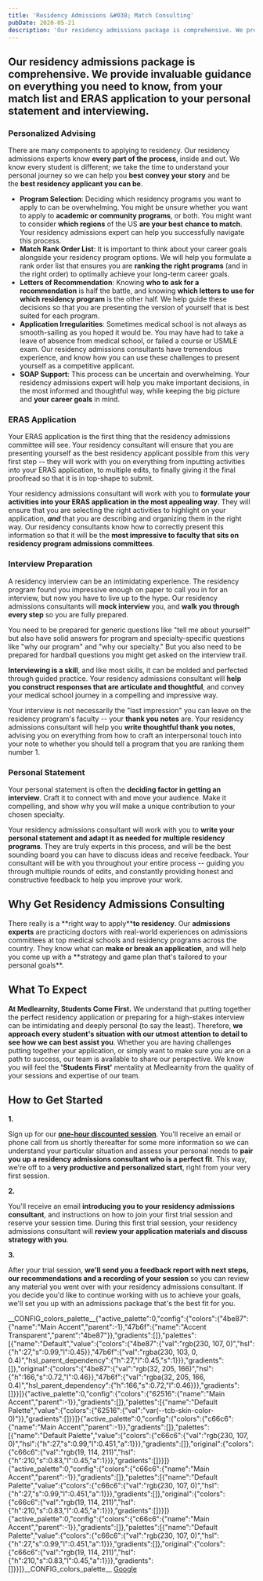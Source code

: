 ```yaml
---
title: 'Residency Admissions &#038; Match Consulting'
pubDate: 2020-05-21
description: 'Our residency admissions package is comprehensive. We provide invaluable guidance on everything you need to know, from your match list and ERAS application'
---
```


## Our residency admissions package is comprehensive. We provide invaluable guidance on everything you need to know, from your match list and ERAS application to your personal statement and interviewing.

### Personalized Advising

There are many components to applying to residency. Our residency admissions experts know **every part of the process**, inside and out. We know every student is different; we take the time to understand your personal journey so we can help you **best convey your story** and be the **best residency applicant you can be**.

- **Program Selection**: Deciding which residency programs you want to apply to can be overwhelming. You might be unsure whether you want to apply to **academic or community programs**, or both. You might want to consider **which regions** of the US **are your best chance to match**. Your residency admissions expert can help you successfully navigate this process.
- **Match Rank Order List**: It is important to think about your career goals alongside your residency program options. We will help you formulate a rank order list that ensures you are **ranking the right programs** (and in the right order) to optimally achieve your long-term career goals.
- **Letters of Recommendation**: Knowing **who to ask for a recommendation** is half the battle, and knowing **which letters to use for which residency program** is the other half. We help guide these decisions so that you are presenting the version of yourself that is best suited for each program.
- **Application Irregularities**: Sometimes medical school is not always as smooth-sailing as you hoped it would be. You may have had to take a leave of absence from medical school, or failed a course or USMLE exam. Our residency admissions consultants have tremendous experience, and know how you can use these challenges to present yourself as a competitive applicant.
- **SOAP Support**: This process can be uncertain and overwhelming. Your residency admissions expert will help you make important decisions, in the most informed and thoughtful way, while keeping the big picture and **your career goals** in mind.

### ERAS Application

Your ERAS application is the first thing that the residency admissions committee will see. Your residency consultant will ensure that you are presenting yourself as the best residency applicant possible from this very first step -- they will work with you on everything from inputting activities into your ERAS application, to multiple edits, to finally giving it the final proofread so that it is in top-shape to submit.

Your residency admissions consultant will work with you to **formulate your activities into your ERAS application in the most appealing way**. They will ensure that you are selecting the right activities to highlight on your application, _**and**_ that you are describing and organizing them in the right way. Our residency consultants know how to correctly present this information so that it will be the **most impressive to faculty that sits on residency program admissions committees**.

### Interview Preparation

A residency interview can be an intimidating experience. The residency program found you impressive enough on paper to call you in for an interview, but now you have to live up to the hype. Our residency admissions consultants will **mock interview** you, and **walk you through every step** so you are fully prepared. 

You need to be prepared for generic questions like "tell me about yourself" but also have solid answers for program and specialty-specific questions like "why our program" and "why our specialty." But you also need to be prepared for hardball questions you might get asked on the interview trail.

**Interviewing is a skill**, and like most skills, it can be molded and perfected through guided practice. Your residency admissions consultant will **help you construct responses that are articulate and thoughtful**, and convey your medical school journey in a compelling and impressive way.

Your interview is not necessarily the "last impression" you can leave on the residency program's faculty -- your **thank you notes** are. Your residency admissions consultant will help you **write thoughtful thank you notes**, advising you on everything from how to craft an interpersonal touch into your note to whether you should tell a program that you are ranking them number 1.

### Personal Statement

Your personal statement is often the **deciding factor in getting an interview**. Craft it to connect with and move your audience. Make it compelling, and show why you will make a unique contribution to your chosen specialty.

Your residency admissions consultant will work with you to **write your personal statement and adapt it as needed for multiple residency programs**. They are truly experts in this process, and will be the best sounding board you can have to discuss ideas and receive feedback. Your consultant will be with you throughout your entire process -- guiding you through multiple rounds of edits, and constantly providing honest and constructive feedback to help you improve your work.

## Why Get Residency Admissions Consulting

There really is a **right way to apply\*\***to residency**. Our **admissions experts** are practicing doctors with real-world experiences on admissions committees at top medical schools and residency programs across the country. They know what can **make or break an application**, and will help you come up with a **strategy and game plan that's tailored to your personal goals\*\*.

## What To Expect

**At Medlearnity, Students Come First.** We understand that putting together the perfect residency application or preparing for a high-stakes interview can be intimidating and deeply personal (to say the least). Therefore, **we approach every student's situation with our utmost attention to detail to see how we can best assist you**. Whether you are having challenges putting together your application, or simply want to make sure you are on a path to success, our team is available to share our perspective. We know you will feel the **'Students First'** mentality at Medlearnity from the quality of your sessions and expertise of our team.

## How to Get Started

**1.**

Sign up for our [**one-hour discounted session**](/purchase-discounted-session/). You'll receive an email or phone call from us shortly thereafter for some more information so we can understand your particular situation and assess your personal needs to **pair you up a residency admissions consultant who is a perfect fit**. This way, we're off to a **very productive and personalized start**, right from your very first session.

**2.**

You'll receive an email **introducing you to your residency admissions consultant**, and instructions on how to join your first trial session and reserve your session time. During this first trial session, your residency admissions consultant will **review your application materials and discuss strategy with you**.

**3.**

After your trial session, **we'll send you a feedback report with next steps, our recommendations and a recording of your session** so you can review any material you went over with your residency admissions consultant. If you decide you'd like to continue working with us to achieve your goals, we'll set you up with an admissions package that's the best fit for you.

\_\_CONFIG_colors_palette\_\_{"active_palette":0,"config":{"colors":{"4be87":{"name":"Main Accent","parent":-1},"47b6f":{"name":"Accent Transparent","parent":"4be87"}},"gradients":\[\]},"palettes":\[{"name":"Default","value":{"colors":{"4be87":{"val":"rgb(230, 107, 0)","hsl":{"h":27,"s":0.99,"l":0.45}},"47b6f":{"val":"rgba(230, 103, 0, 0.4)","hsl_parent_dependency":{"h":27,"l":0.45,"s":1}}},"gradients":\[\]},"original":{"colors":{"4be87":{"val":"rgb(32, 205, 166)","hsl":{"h":166,"s":0.72,"l":0.46}},"47b6f":{"val":"rgba(32, 205, 166, 0.4)","hsl_parent_dependency":{"h":166,"s":0.72,"l":0.46}}},"gradients":\[\]}}\]}{"active_palette":0,"config":{"colors":{"62516":{"name":"Main Accent","parent":-1}},"gradients":\[\]},"palettes":\[{"name":"Default Palette","value":{"colors":{"62516":{"val":"var(--tcb-skin-color-0)"}},"gradients":\[\]}}\]}{"active_palette":0,"config":{"colors":{"c66c6":{"name":"Main Accent","parent":-1}},"gradients":\[\]},"palettes":\[{"name":"Default Palette","value":{"colors":{"c66c6":{"val":"rgb(230, 107, 0)","hsl":{"h":27,"s":0.99,"l":0.451,"a":1}}},"gradients":\[\]},"original":{"colors":{"c66c6":{"val":"rgb(19, 114, 211)","hsl":{"h":210,"s":0.83,"l":0.45,"a":1}}},"gradients":\[\]}}\]}{"active_palette":0,"config":{"colors":{"c66c6":{"name":"Main Accent","parent":-1}},"gradients":\[\]},"palettes":\[{"name":"Default Palette","value":{"colors":{"c66c6":{"val":"rgb(230, 107, 0)","hsl":{"h":27,"s":0.99,"l":0.451,"a":1}}},"gradients":\[\]},"original":{"colors":{"c66c6":{"val":"rgb(19, 114, 211)","hsl":{"h":210,"s":0.83,"l":0.45,"a":1}}},"gradients":\[\]}}\]}{"active_palette":0,"config":{"colors":{"c66c6":{"name":"Main Accent","parent":-1}},"gradients":\[\]},"palettes":\[{"name":"Default Palette","value":{"colors":{"c66c6":{"val":"rgb(230, 107, 0)","hsl":{"h":27,"s":0.99,"l":0.451,"a":1}}},"gradients":\[\]},"original":{"colors":{"c66c6":{"val":"rgb(19, 114, 211)","hsl":{"h":210,"s":0.83,"l":0.45,"a":1}}},"gradients":\[\]}}\]}\_\_CONFIG_colors_palette\_\_ [Google](https://www.google.com/search?sxsrf=ALeKk02Np3zuLpVvWHuLh8YQxCysUEKy4Q%3A1588046050926&ei=4qinXouTOPGzytMPwPe00Ag&q=medlearnity+google+reviews&oq=medlearnity+google+reviews&gs_lcp=CgZwc3ktYWIQAzIECCMQJ1CEKljpMWCBM2gAcAB4AIABXIgBtAaSAQIxMJgBAKABAaoBB2d3cy13aXo&sclient=psy-ab&ved=0ahUKEwiLjILGnIrpAhXxmXIEHcA7DYoQ4dUDCAw&uact=5#lrd=0x89c25981baf77257:0xf372ef78c42cfd0b,1,,,)
